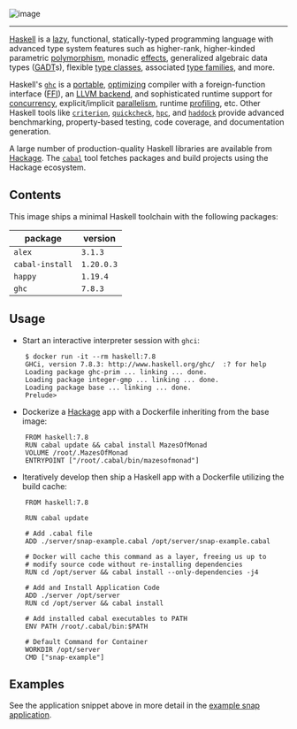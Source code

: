 ![image](https://github.com/darinmorrison/docker-haskell/blob/docker-library/logo.png?raw=true)

---

[Haskell](http://www.haskell.org) is a [lazy](http://en.wikibooks.org/wiki/Haskell/Laziness), functional, statically-typed programming language with advanced type system features such as higher-rank, higher-kinded parametric [polymorphism](http://en.wikibooks.org/wiki/Haskell/Polymorphism), monadic [effects](http://en.wikibooks.org/wiki/Haskell/Understanding_monads/IO), generalized algebraic data types ([GADT](http://en.wikibooks.org/wiki/Haskell/GADT)s), flexible [type classes](http://en.wikibooks.org/wiki/Haskell/Advanced_type_classes), associated [type families](http://en.wikipedia.org/wiki/Type_family), and more.

Haskell's [`ghc`](http://www.haskell.org/ghc) is a [portable](https://ghc.haskell.org/trac/ghc/wiki/Platforms), [optimizing](http://benchmarksgame.alioth.debian.org/u64q/haskell.php) compiler  with a foreign-function interface ([FFI](http://en.wikibooks.org/wiki/Haskell/FFI)), an [LLVM backend](https://www.haskell.org/ghc/docs/7.8.3/html/users_guide/code-generators.html), and sophisticated runtime support for [concurrency](http://en.wikibooks.org/wiki/Haskell/Concurrency), explicit/implicit [parallelism](http://community.haskell.org/~simonmar/pcph/), runtime [profiling](http://www.haskell.org/haskellwiki/ThreadScope), etc. Other Haskell tools like [`criterion`](http://www.serpentine.com/criterion/tutorial.html), [`quickcheck`](https://www.fpcomplete.com/user/pbv/an-introduction-to-quickcheck-testing), [`hpc`](http://www.haskell.org/haskellwiki/Haskell_program_coverage#Examples), and [`haddock`](http://en.wikipedia.org/wiki/Haddock_(software)) provide advanced benchmarking, property-based testing, code coverage, and documentation generation.

A large number of production-quality Haskell libraries are available from [Hackage](https://hackage.haskell.org). The [`cabal`](https://www.fpcomplete.com/user/simonmichael/how-to-cabal-install) tool fetches packages and build projects using the Hackage ecosystem.

## Contents

This image ships a minimal Haskell toolchain with the following packages:

| package         | version    |
|-----------------|------------|
| `alex`          | `3.1.3`    |
| `cabal-install` | `1.20.0.3` |
| `happy`         | `1.19.4`   |
| `ghc`           | `7.8.3`    |


## Usage

* Start an interactive interpreter session with `ghci`:

```
    $ docker run -it --rm haskell:7.8
    GHCi, version 7.8.3: http://www.haskell.org/ghc/  :? for help
    Loading package ghc-prim ... linking ... done.
    Loading package integer-gmp ... linking ... done.
    Loading package base ... linking ... done.
    Prelude>
```

* Dockerize a [Hackage](http://hackage.haskell.org) app with a Dockerfile inheriting from the base image:

```
    FROM haskell:7.8
    RUN cabal update && cabal install MazesOfMonad
    VOLUME /root/.MazesOfMonad
    ENTRYPOINT ["/root/.cabal/bin/mazesofmonad"]
```

* Iteratively develop then ship a Haskell app with a Dockerfile utilizing the
build cache:

```
    FROM haskell:7.8

    RUN cabal update

    # Add .cabal file
    ADD ./server/snap-example.cabal /opt/server/snap-example.cabal

    # Docker will cache this command as a layer, freeing us up to
    # modify source code without re-installing dependencies
    RUN cd /opt/server && cabal install --only-dependencies -j4

    # Add and Install Application Code
    ADD ./server /opt/server
    RUN cd /opt/server && cabal install

    # Add installed cabal executables to PATH
    ENV PATH /root/.cabal/bin:$PATH

    # Default Command for Container
    WORKDIR /opt/server
    CMD ["snap-example"]
```

## Examples

See the application snippet above in more detail in the [example snap application](https://github.com/darinmorrison/docker-haskell/tree/docker-library/examples/7.8.3/snap).
